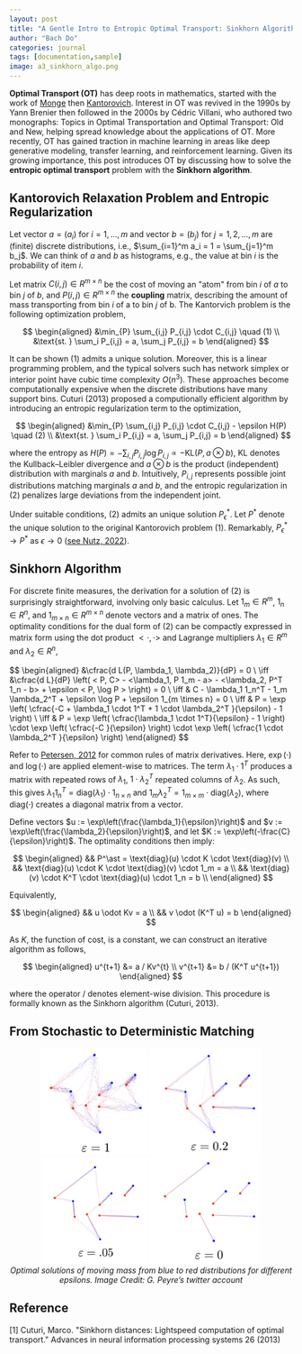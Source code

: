 ```yaml
---
layout: post
title: "A Gentle Intro to Entropic Optimal Transport: Sinkhorn Algorithm"
author: "Bach Do"
categories: journal
tags: [documentation,sample]
image: a3_sinkhorn_algo.png
---
```


**Optimal Transport (OT)** has deep roots in mathematics, started with the work of [Monge](https://tinyurl.com/4aa33a2f) then [Kantorovich](https://tinyurl.com/bdeys323). Interest in OT was revived in the 1990s by Yann Brenier then followed in the 2000s by Cédric Villani, who authored two monographs: Topics in Optimal Transportation and Optimal Transport: Old and New, helping spread knowledge about the applications of OT. More recently, OT has gained traction in machine learning in areas like deep generative modeling, transfer learning, and reinforcement learning. Given its growing importance, this post introduces OT by discussing how to solve the **entropic optimal transport** problem with the **Sinkhorn algorithm**.

## Kantorovich Relaxation Problem and Entropic Regularization

Let vector $a = (a_i)$ for $i = 1, \ldots, m$ and vector $b = (b_j)$ for $j = 1, 2, \ldots, m$ are (finite) discrete distributions, i.e., $\sum_{i=1}^m a_i = 1 = \sum_{j=1}^m b_j$. We can think of $a$ and $b$ as histograms, e.g., the value at bin $i$ is the probability of item $i$. 

Let matrix $C(i,j) \in R^{m \times n}$ be the cost of moving an "atom" from bin $i$ of $a$ to bin $j$ of $b$, and $P(i, j) \in R^{m \times n}$ the **coupling** matrix, describing the amount of mass transporting from bin $i$ of a to bin $j$ of b. The Kantorvich problem is the following optimization problem,

$$
\begin{aligned}
&\min_{P} \sum_{i,j} P_{i,j} \cdot C_{i,j} \quad (1) \\
&\text{st. } \sum_i P_{i,j} = a, \sum_j P_{i,j} = b
\end{aligned}
$$

It can be shown $(1)$ admits a unique solution. Moreover, this is a linear programming problem, and the typical solvers such has network simplex or interior point have cubic time complexity $O(n^3)$. These approaches become computationally expensive when the discrete distributions have many support bins. Cuturi (2013) proposed a computionally efficient algorithm by introducing an entropic regularization term to the optimization,

$$
\begin{aligned}
&\min_{P} \sum_{i,j} P_{i,j} \cdot C_{i,j} - \epsilon H(P) \quad (2) \\
&\text{st. } \sum_i P_{i,j} = a, \sum_j P_{i,j} = b
\end{aligned}
$$

where the entropy as $H(P) = -\sum_{i,j} P_{i,j} \log P_{i,j} \propto -\text{KL}(P, a \otimes b)$, KL denotes the Kullback–Leibler divergence and $a \otimes b$ is the product (independent) distribution with marginals $a$ and $b$. Intuitively, $P_{i,j}$ represents possible joint distributions matching marginals $a$ and $b$, and the entropic regularization in (2) penalizes large deviations from the independent joint. 

Under suitable conditions, (2) admits an unique solution $P_{\epsilon}^\ast$. Let $P^\ast$ denote the unique solution to the original Kantorovich problem (1). Remarkably, $P_\epsilon^* \to P^*$ as $\epsilon \to 0$ ([see Nutz, 2022](https://www.math.columbia.edu/~mnutz/docs/EOT_lecture_notes.pdf)).

## Sinkhorn Algorithm

For discrete finite measures, the derivation for a solution of $(2)$ is surprisingly straightforward, involving only basic calculus. Let $1_m \in R^m$, $1_n \in R^n$, and $1_{m \times n} \in R^{m \times n}$ denote vectors and a matrix of ones. The optimality conditions for the dual form of (2) can be compactly expressed in matrix form using the dot product $< \cdot, \cdot >$ and Lagrange multipliers $\lambda_1 \in R^m$ and $\lambda_2 \in R^n$,

$$
\begin{aligned}
&\cfrac{d L(P, \lambda_1, \lambda_2)}{dP} = 0 \\
\iff &\cfrac{d L}{dP} \left(  < P, C> - <\lambda_1, P 1_m - a> - <\lambda_2, P^T 1_n - b> + \epsilon < P, \log P > \right)   = 0 \\
\iff & C - \lambda_1 1_n^T - 1_m \lambda_2^T + \epsilon \log P + \epsilon 1_{m \times n} = 0 \\
\iff & P = \exp \left( \cfrac{-C + \lambda_1 \cdot 1^T + 1 \cdot \lambda_2^T  \}{\epsilon} - 1 \right) \\
\iff & P = \exp \left( \cfrac{\lambda_1 \cdot 1^T}{\epsilon} - 1 \right) \cdot \exp \left( \cfrac{-C }{\epsilon}  \right) \cdot \exp \left( \cfrac{1 \cdot \lambda_2^T }{\epsilon}  \right)
\end{aligned}
$$

Refer to [Petersen, 2012](https://www.math.uwaterloo.ca/~hwolkowi/matrixcookbook.pdf) for common rules of matrix derivatives. Here, $\exp(\cdot)$ and $\log(\cdot)$ are applied element-wise to matrices. The term $\lambda_1 \cdot 1^T$ produces a matrix with repeated rows of $\lambda_1$, $1 \cdot \lambda_2^T$ repeated columns of $\lambda_2$. As such, this gives $\lambda_1 1_n^T = \text{diag}(\lambda_1) \cdot 1_{n \times n}$ and $1_m \lambda_2^T = 1_{m \times m} \cdot \text{diag}(\lambda_2)$, where $\text{diag}(\cdot)$ creates a diagonal matrix from a vector.

Define vectors $u := \exp\left(\frac{\lambda_1}{\epsilon}\right)$ and $v := \exp\left(\frac{\lambda_2}{\epsilon}\right)$, and let $K := \exp\left(-\frac{C}{\epsilon}\right)$. The optimality conditions then imply:

$$
\begin{aligned}
&& P^\ast = \text{diag}(u) \cdot K \cdot \text{diag}(v) \\
&& \text{diag}(u) \cdot K \cdot \text{diag}(v) \cdot 1_m = a \\
&& \text{diag}(v) \cdot K^T \cdot \text{diag}(u) \cdot 1_n = b \\
\end{aligned}
$$

Equivalently,

$$
\begin{aligned}
&& u \odot Kv = a \\
&& v \odot (K^T u) = b
\end{aligned}
$$

As $K$, the function of cost, is a constant, we can construct an iterative algorithm as follows,

$$
\begin{aligned}
u^{t+1} &= a / Kv^{t} \\
v^{t+1} &= b / (K^T u^{t+1})  
\end{aligned}
$$

where the operator $/$ denotes element-wise division. This procedure is formally known as the Sinkhorn algorithm (Cuturi, 2013).

## From Stochastic to Deterministic Matching

<p align="center">
<img src="https://github.com/bachvietdo01/bachvietdo01.github.io/blob/main/assets/img/a3_sinkhorn_eps100.png?raw=true" alt="eps100" width="190"/>
<img src="https://github.com/bachvietdo01/bachvietdo01.github.io/blob/main/assets/img/a3_sinkhorn_eps020.png?raw=true" alt="eps020" width="200"/>
<img src="https://github.com/bachvietdo01/bachvietdo01.github.io/blob/main/assets/img/a3_sinkhorn_eps005.png?raw=true" alt="eps005" width="185"/>
<img src="https://github.com/bachvietdo01/bachvietdo01.github.io/blob/main/assets/img/a3_sinkhorn_eps000.png?raw=true" alt="eps000" width="200"/>
<br>
<em>Optimal solutions of moving mass from blue to red distributions for different epsilons. Image Credit: G. Peyre’s twitter account</em>
</p>


## Reference

[1] Cuturi, Marco. "Sinkhorn distances: Lightspeed computation of optimal transport." Advances in neural information processing systems 26 (2013)






